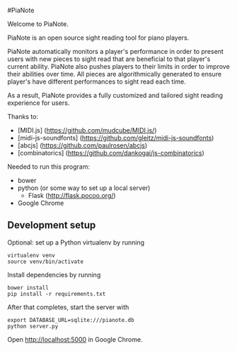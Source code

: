 #PiaNote

Welcome to PiaNote.

PiaNote is an open source sight reading tool for piano players.

PiaNote automatically monitors a player's performance in order to present users with new pieces to sight read that are beneficial to that player's current ability. PiaNote also pushes players to their limits in order to improve their abilities over time. All pieces are algorithmically generated to ensure player's have different performances to sight read each time.

As a result, PiaNote provides a fully customized and tailored sight reading experience for users.

Thanks to:

- [MIDI.js] (https://github.com/mudcube/MIDI.js/)
- [midi-js-soundfonts] (https://github.com/gleitz/midi-js-soundfonts)
- [abcjs] (https://github.com/paulrosen/abcjs)
- [combinatorics] (https://github.com/dankogai/js-combinatorics)


Needed to run this program:
- bower
- python (or some way to set up a local server)
	- Flask (http://flask.pocoo.org/)
- Google Chrome

## Development setup

Optional: set up a Python virtualenv by running

    virtualenv venv
    source venv/bin/activate

Install dependencies by running

    bower install
    pip install -r requirements.txt

After that completes, start the server with

    export DATABASE_URL=sqlite:///pianote.db
    python server.py

Open <http://localhost:5000> in Google Chrome.
